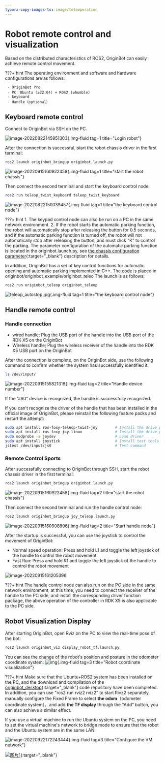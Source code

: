 ```yaml
---
typora-copy-images-to: image/teleoperation
---
```


# **Robot remote control and visualization**

Based on the distributed characteristics of ROS2, OriginBot can easily achieve remote control movement.

???+ hint
    The operating environment and software and hardware configurations are as follows:

     - OriginBot Pro
     - PC：Ubuntu (≥22.04) + ROS2 (≥humble)
     - keyboard
     - Handle（optional）



<!-- <iframe
  src="//player.bilibili.com/player.html?aid=516658213&bvid=BV1eg411a7A9&cid=866092965&page=11&autoplay=0"
  scrolling="no"
  border="0"
  width="800px"
  height="460px"
  frameborder="no"
  framespacing="0"
  allowfullscreen="true"
>
</iframe> -->

## **Keyboard remote control**

Connect to OriginBot via SSH on the PC.

![image-20220822145951303](../../assets/img/teleoperation/image-20220822145951303.png){.img-fluid tag=1 title="Login robot"}

After the connection is successful, start the robot chassis driver in the first terminal:

```bash
ros2 launch originbot_bringup originbot.launch.py
```

![image-20220915160922458](../../assets/img/teleoperation/image-20220915160922458.png){.img-fluid tag=1 title="start the robot chassis"}



Then connect the second terminal and start the keyboard control node:

```bash
ros2 run teleop_twist_keyboard teleop_twist_keyboard
```

![image-20220822150039457](../../assets/img/teleoperation/image-20220822150039457.png){.img-fluid tag=1 title="the keyboard control node"}

???+ hint
    1. The keypad control node can also be run on a PC in the same network environment.
    2. If the robot starts the automatic parking function, the robot will automatically stop after releasing the button for 0.5 seconds, and if the automatic parking function is turned off, the robot will not automatically stop after releasing the button, and must click "K" to control the parking. The parameter configuration of the automatic parking function is located in the originbot.launch.py, see [the chassis configuration parameter](http://originbot.org/manual/originbot_bringup){:target="_blank"} description for details.

In addition, OriginBot has a set of key control functions for automatic opening and automatic parking implemented in C++. The code is placed in originbot/originbot_example/originbot_teleo
The launch is as follows:

```bash
ros2 run originbot_teleop originbot_teleop
```
![teleop_autostop.jpg](../../assets/img/teleoperation/teleop_autostop.jpg){.img-fluid tag=1 title="the keyboard control node"}

## **Handle remote control**

### **Handle connection**
- wired handle; Plug the USB port of the handle into the USB port of the RDK X5 on the OriginBot
- Wireless handle; Plug the wireless receiver of the handle into the RDK X5 USB port on the OriginBot

After the connection is complete, on the OriginBot side, use the following command to confirm whether the system has successfully identified it:

```bash
ls /dev/input/
```

![image-20220915155821318](../../assets/img/teleoperation/image-20220915155821318.png){.img-fluid tag=2 title="Handle device number"}



If the "JS0" device is recognized, the handle is successfully recognized.


If you can't recognize the driver of the handle that has been installed in the official image of OriginBot, please reinstall the following feature packs and restart the attempt:​
​    

```bash
sudo apt install ros-foxy-teleop-twist-joy        # Install the drive pack for the handle
sudo apt install ros-foxy-joy-linux               # Install the drive pack for the handle
sudo modprobe -a joydev                           # Load driver
sudo apt install joystick                         # Install test tools
jstest /dev/input/js0                             # Test command
```



### **Remote Control Sports**

After successfully connecting to OriginBot through SSH, start the robot chassis driver in the first terminal:

```bash
ros2 launch originbot_bringup originbot.launch.py
```

![image-20220915160922458](../../assets/img/teleoperation/image-20220915160922458.png){.img-fluid tag=2 title="start the robot chassis"}


Then connect the second terminal and run the handle control node:
```bash
ros2 launch originbot_bringup joy_teleop.launch.py
```

![image-20220915160908896](../../assets/img/teleoperation/image-20220915160908896.png){.img-fluid tag=2 title="Start handle node"}



After the startup is successful, you can use the joystick to control the movement of OriginBot:

- Normal speed operation: Press and hold L1 and toggle the left joystick of the handle to control the robot movement
- Fast Run: Press and hold R1 and toggle the left joystick of the handle to control the robot movement



![image-20220915161205396](../../assets/img/teleoperation/image-20220915161205396.png)



???+ hint
    The handle control node can also run on the PC side in the same network environment, at this time, you need to connect the receiver of the handle to the PC side, and install the corresponding driver function package, the above operation of the controller in RDK X5 is also applicable to the PC side.



## **Robot Visualization Display**

After starting OriginBot, open Rviz on the PC to view the real-time pose of the bot:

```bash
ros2 launch originbot_viz display_robot_tf.launch.py
```



You can see the change of the robot's position and posture in the odometer coordinate system:
![img](../../assets/img/teleoperation/2022-08-10_23-30.png){.img-fluid tag=3 title="Robot coordinate visualization"}



???+ hint
    Make sure that the Ubuntu+ROS2 system has been installed on the PC, and the download and compilation of the [originbot_desktop](https://github.com/guyuehome/originbot_desktop){:target="_blank"} code repository have been completed. In addition, you can use "ros2 run rviz2 rviz2" to start Rivz2 separately, manually configure the Fixed Frame to select **the odom**（odometer coordinate system），and add **the TF display** through the "Add" button, you can also achieve a similar effect.



If you use a virtual machine to run the Ubuntu system on the PC, you need to set the virtual machine's network to bridge mode to ensure that the robot and the Ubuntu system are in the same LAN:

![image-20220922172243444](../../assets/img/teleoperation/image-20220922172243444.png){.img-fluid tag=3 title="Configure the VM network"}





[![图片1](../../assets/img/footer.png)](https://www.guyuehome.com/){:target="_blank"}

